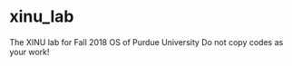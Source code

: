 # xinu_lab

####
The XINU lab for Fall 2018 OS of Purdue University
Do not copy codes as your work!
